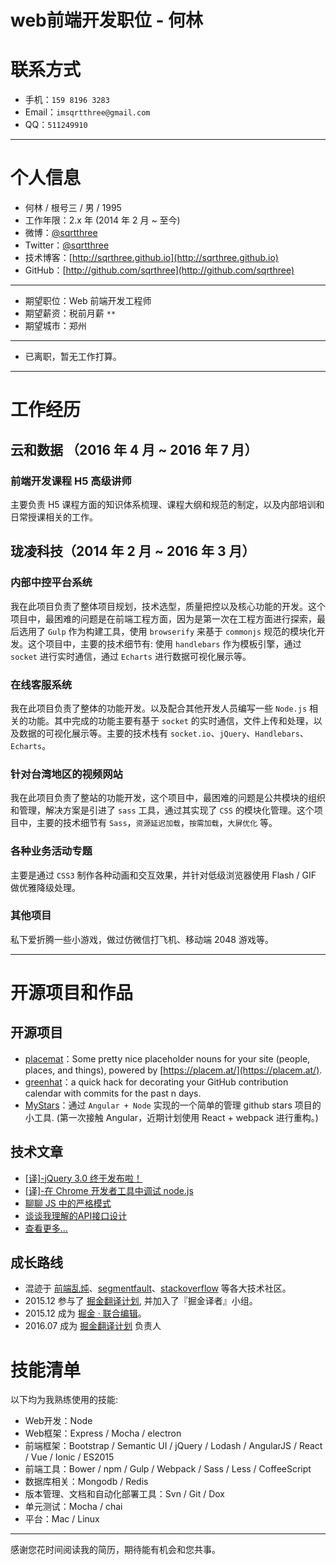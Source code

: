 # web前端开发职位 - 何林

# 联系方式

- 手机：`159 8196 3283`
- Email：`imsqrtthree@gmail.com`
- QQ：`511249910`

---

# 个人信息

 - 何林 / 根号三 / 男 / 1995 
 - 工作年限：2.x 年 (2014 年 2 月 ~ 至今)
 - 微博：[@sqrtthree](http://weibo.com/sqrtthree)
 - Twitter：[@sqrtthree](https://twitter.com/sqrtthree)
 - 技术博客：[http://sqrthree.github.io](http://sqrthree.github.io)
 - GitHub：[http://github.com/sqrthree](http://github.com/sqrthree)

---

 - 期望职位：Web 前端开发工程师
 - 期望薪资：税前月薪 `**`
 - 期望城市：郑州

---
 
 - 已离职，暂无工作打算。

---

# 工作经历

## 云和数据 （2016 年 4 月 ~ 2016 年 7 月）

### 前端开发课程 H5 高级讲师

主要负责 H5 课程方面的知识体系梳理、课程大纲和规范的制定，以及内部培训和日常授课相关的工作。

## 珑凌科技（2014 年 2 月 ~ 2016 年 3 月）

### 内部中控平台系统 

我在此项目负责了整体项目规划，技术选型，质量把控以及核心功能的开发。这个项目中，最困难的问题是在前端工程方面，因为是第一次在工程方面进行探索，最后选用了 `Gulp` 作为构建工具，使用 `browserify` 来基于 `commonjs` 规范的模块化开发。这个项目中，主要的技术细节有: 使用 `handlebars` 作为模板引擎，通过 `socket` 进行实时通信，通过 `Echarts` 进行数据可视化展示等。

### 在线客服系统

我在此项目负责了整体的功能开发。以及配合其他开发人员编写一些 `Node.js`  相关的功能。其中完成的功能主要有基于 `socket` 的实时通信，文件上传和处理，以及数据的可视化展示等。主要的技术栈有 `socket.io`、`jQuery`、`Handlebars`、`Echarts`。

### 针对台湾地区的视频网站
我在此项目负责了整站的功能开发，这个项目中，最困难的问题是公共模块的组织和管理，解决方案是引进了 `sass` 工具，通过其实现了 `CSS` 的模块化管理。这个项目中，主要的技术细节有 `Sass`，`资源延迟加载`，`按需加载`，`大屏优化` 等。

### 各种业务活动专题

主要是通过 `CSS3` 制作各种动画和交互效果，并针对低级浏览器使用 Flash / GIF 做优雅降级处理。

### 其他项目

私下爱折腾一些小游戏，做过仿微信打飞机、移动端 2048 游戏等。

---

# 开源项目和作品

## 开源项目

 - [placemat](https://github.com/sqrthree/placemat)：Some pretty nice placeholder nouns for your site (people, places, and things), powered by [https://placem.at/](https://placem.at/).
 - [greenhat](https://github.com/sqrthree/greenhat)：a quick hack for decorating your GitHub contribution calendar with commits for the past n days.
 - [MyStars](http://github.com/sqrthree/MyStars)：通过 `Angular + Node` 实现的一个简单的管理 github stars 项目的小工具. (第一次接触 Angular，近期计划使用 React + webpack 进行重构。)

## 技术文章

- [[译]-jQuery 3.0 终于发布啦！](http://blog.sqrtthree.com/2016/06/13/jQuery-3-0-Final-Released/)
- [[译]-在 Chrome 开发者工具中调试 node.js](http://blog.sqrtthree.com/2016/02/29/debugging-nodejs-in-chrome-devtools/)
- [聊聊 JS 中的严格模式](http://blog.sqrtthree.com/2015/10/09/strict-mode/)
- [谈谈我理解的API接口设计](http://blog.sqrtthree.com/2015/09/08/api/)
- [查看更多...](https://github.com/sqrthree/sqrthree.github.io/issues)

## 成长路线

- 混迹于 [前端乱炖](http://www.html-js.com/card/799)、[segmentfault](http://segmentfault.com/u/sqrtthree)、[stackoverflow](http://stackoverflow.com/) 等各大技术社区。
- 2015.12 参与了 [掘金翻译计划](https://github.com/xitu/gold-miner), 并加入了『掘金译者』小组。
- 2015.12 成为 [掘金 · 联合编辑](http://gold.xitu.io/about)。
- 2016.07 成为 [掘金翻译计划](https://github.com/xitu/gold-miner) 负责人

# 技能清单

以下均为我熟练使用的技能:

- Web开发：Node
- Web框架：Express / Mocha / electron
- 前端框架：Bootstrap / Semantic UI / jQuery / Lodash / AngularJS / React / Vue / Ionic / ES2015
- 前端工具：Bower / npm / Gulp / Webpack / Sass / Less / CoffeeScript
- 数据库相关：Mongodb / Redis
- 版本管理、文档和自动化部署工具：Svn / Git / Dox
- 单元测试：Mocha / chai
- 平台：Mac / Linux

---

感谢您花时间阅读我的简历，期待能有机会和您共事。

